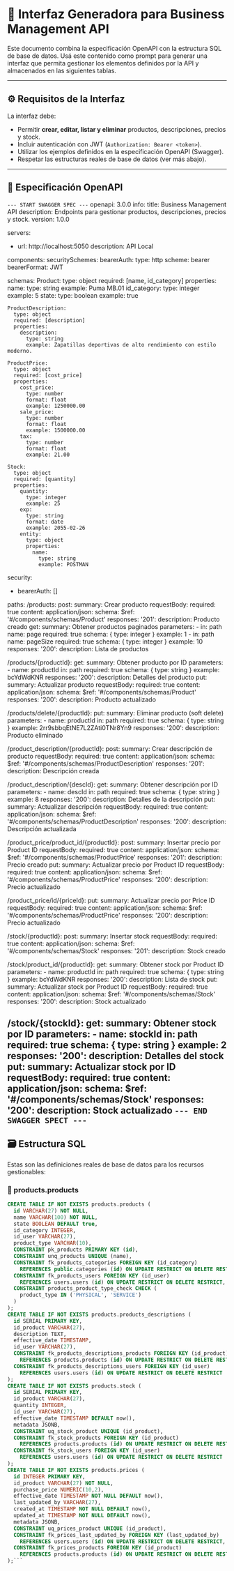 # 🧩 Interfaz Generadora para Business Management API

Este documento combina la especificación OpenAPI con la estructura SQL de base de datos. Usá este contenido como prompt para generar una interfaz que permita gestionar los elementos definidos por la API y almacenados en las siguientes tablas.

---

## ⚙️ Requisitos de la Interfaz

La interfaz debe:

- Permitir **crear, editar, listar y eliminar** productos, descripciones, precios y stock.
- Incluir autenticación con JWT (`Authorization: Bearer <token>`).
- Utilizar los ejemplos definidos en la especificación OpenAPI (Swagger).
- Respetar las estructuras reales de base de datos (ver más abajo).

---

## 📘 Especificación OpenAPI
`--- START SWAGGER SPEC ---`
openapi: 3.0.0
info:
  title: Business Management API
  description: Endpoints para gestionar productos, descripciones, precios y stock.
  version: 1.0.0

servers:
  - url: http://localhost:5050
    description: API Local

components:
  securitySchemes:
    bearerAuth:
      type: http
      scheme: bearer
      bearerFormat: JWT

  schemas:
    Product:
      type: object
      required: [name, id_category]
      properties:
        name:
          type: string
          example: Puma MB.01
        id_category:
          type: integer
          example: 5
        state:
          type: boolean
          example: true

    ProductDescription:
      type: object
      required: [description]
      properties:
        description:
          type: string
          example: Zapatillas deportivas de alto rendimiento con estilo moderno.

    ProductPrice:
      type: object
      required: [cost_price]
      properties:
        cost_price:
          type: number
          format: float
          example: 1250000.00
        sale_price:
          type: number
          format: float
          example: 1500000.00
        tax:
          type: number
          format: float
          example: 21.00

    Stock:
      type: object
      required: [quantity]
      properties:
        quantity:
          type: integer
          example: 25
        exp:
          type: string
          format: date
          example: 2055-02-26
        entity:
          type: object
          properties:
            name:
              type: string
              example: POSTMAN

security:
  - bearerAuth: []

paths:
  /products:
    post:
      summary: Crear producto
      requestBody:
        required: true
        content:
          application/json:
            schema:
              $ref: '#/components/schemas/Product'
      responses:
        '201':
          description: Producto creado
    get:
      summary: Obtener productos paginados
      parameters:
        - in: path
          name: page
          required: true
          schema: { type: integer }
          example: 1
        - in: path
          name: pageSize
          required: true
          schema: { type: integer }
          example: 10
      responses:
        '200':
          description: Lista de productos

  /products/{productId}:
    get:
      summary: Obtener producto por ID
      parameters:
        - name: productId
          in: path
          required: true
          schema: { type: string }
          example: bcYdWdKNR
      responses:
        '200':
          description: Detalles del producto
    put:
      summary: Actualizar producto
      requestBody:
        required: true
        content:
          application/json:
            schema:
              $ref: '#/components/schemas/Product'
      responses:
        '200':
          description: Producto actualizado

  /products/delete/{productId}:
    put:
      summary: Eliminar producto (soft delete)
      parameters:
        - name: productId
          in: path
          required: true
          schema: { type: string }
          example: 2rr9sbbqEtNE7L2ZAti0TNr8Yn9
      responses:
        '200':
          description: Producto eliminado

  /product_description/{productId}:
    post:
      summary: Crear descripción de producto
      requestBody:
        required: true
        content:
          application/json:
            schema:
              $ref: '#/components/schemas/ProductDescription'
      responses:
        '201':
          description: Descripción creada

  /product_description/{descId}:
    get:
      summary: Obtener descripción por ID
      parameters:
        - name: descId
          in: path
          required: true
          schema: { type: string }
          example: 8
      responses:
        '200':
          description: Detalles de la descripción
    put:
      summary: Actualizar descripción
      requestBody:
        required: true
        content:
          application/json:
            schema:
              $ref: '#/components/schemas/ProductDescription'
      responses:
        '200':
          description: Descripción actualizada

  /product_price/product_id/{productId}:
    post:
      summary: Insertar precio por Product ID
      requestBody:
        required: true
        content:
          application/json:
            schema:
              $ref: '#/components/schemas/ProductPrice'
      responses:
        '201':
          description: Precio creado
    put:
      summary: Actualizar precio por Product ID
      requestBody:
        required: true
        content:
          application/json:
            schema:
              $ref: '#/components/schemas/ProductPrice'
      responses:
        '200':
          description: Precio actualizado

  /product_price/id/{priceId}:
    put:
      summary: Actualizar precio por Price ID
      requestBody:
        required: true
        content:
          application/json:
            schema:
              $ref: '#/components/schemas/ProductPrice'
      responses:
        '200':
          description: Precio actualizado

  /stock/{productId}:
    post:
      summary: Insertar stock
      requestBody:
        required: true
        content:
          application/json:
            schema:
              $ref: '#/components/schemas/Stock'
      responses:
        '201':
          description: Stock creado

  /stock/product_id/{productId}:
    get:
      summary: Obtener stock por Product ID
      parameters:
        - name: productId
          in: path
          required: true
          schema: { type: string }
          example: bcYdWdKNR
      responses:
        '200':
          description: Lista de stock
    put:
      summary: Actualizar stock por Product ID
      requestBody:
        required: true
        content:
          application/json:
            schema:
              $ref: '#/components/schemas/Stock'
      responses:
        '200':
          description: Stock actualizado

  /stock/{stockId}:
    get:
      summary: Obtener stock por ID
      parameters:
        - name: stockId
          in: path
          required: true
          schema: { type: string }
          example: 2
      responses:
        '200':
          description: Detalles del stock
    put:
      summary: Actualizar stock por ID
      requestBody:
        required: true
        content:
          application/json:
            schema:
              $ref: '#/components/schemas/Stock'
      responses:
        '200':
          description: Stock actualizado
`--- END SWAGGER SPECT ---`
---

## 🗃️ Estructura SQL

Estas son las definiciones reales de base de datos para los recursos gestionables:

### 🧾 products.products

```sql
CREATE TABLE IF NOT EXISTS products.products (
  id VARCHAR(27) NOT NULL,
  name VARCHAR(100) NOT NULL,
  state BOOLEAN DEFAULT true,
  id_category INTEGER,
  id_user VARCHAR(27),
  product_type VARCHAR(10),
  CONSTRAINT pk_products PRIMARY KEY (id),
  CONSTRAINT unq_products UNIQUE (name),
  CONSTRAINT fk_products_categories FOREIGN KEY (id_category)
    REFERENCES public.categories (id) ON UPDATE RESTRICT ON DELETE RESTRICT,
  CONSTRAINT fk_products_users FOREIGN KEY (id_user)
    REFERENCES users.users (id) ON UPDATE RESTRICT ON DELETE RESTRICT,
  CONSTRAINT products_product_type_check CHECK (
    product_type IN ('PHYSICAL', 'SERVICE')
  )
);
CREATE TABLE IF NOT EXISTS products.products_descriptions (
  id SERIAL PRIMARY KEY,
  id_product VARCHAR(27),
  description TEXT,
  effective_date TIMESTAMP,
  id_user VARCHAR(27),
  CONSTRAINT fk_products_descriptions_products FOREIGN KEY (id_product)
    REFERENCES products.products (id) ON UPDATE RESTRICT ON DELETE RESTRICT,
  CONSTRAINT fk_products_descriptions_users FOREIGN KEY (id_user)
    REFERENCES users.users (id) ON UPDATE RESTRICT ON DELETE RESTRICT
);
CREATE TABLE IF NOT EXISTS products.stock (
  id SERIAL PRIMARY KEY,
  id_product VARCHAR(27),
  quantity INTEGER,
  id_user VARCHAR(27),
  effective_date TIMESTAMP DEFAULT now(),
  metadata JSONB,
  CONSTRAINT uq_stock_product UNIQUE (id_product),
  CONSTRAINT fk_stock_products FOREIGN KEY (id_product)
    REFERENCES products.products (id) ON UPDATE RESTRICT ON DELETE RESTRICT,
  CONSTRAINT fk_stock_users FOREIGN KEY (id_user)
    REFERENCES users.users (id) ON UPDATE RESTRICT ON DELETE RESTRICT
);
CREATE TABLE IF NOT EXISTS products.prices (
  id INTEGER PRIMARY KEY,
  id_product VARCHAR(27) NOT NULL,
  purchase_price NUMERIC(10,2),
  effective_date TIMESTAMP NOT NULL DEFAULT now(),
  last_updated_by VARCHAR(27),
  created_at TIMESTAMP NOT NULL DEFAULT now(),
  updated_at TIMESTAMP NOT NULL DEFAULT now(),
  metadata JSONB,
  CONSTRAINT uq_prices_product UNIQUE (id_product),
  CONSTRAINT fk_prices_last_updated_by FOREIGN KEY (last_updated_by)
    REFERENCES users.users (id) ON UPDATE RESTRICT ON DELETE RESTRICT,
  CONSTRAINT fk_prices_products FOREIGN KEY (id_product)
    REFERENCES products.products (id) ON UPDATE RESTRICT ON DELETE RESTRICT
);```
